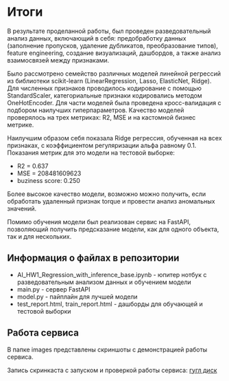 # Итоги #

В результате проделанной работы, был проведен разведовательный анализ данных, включающий в себя: предобработку данных (заполнение пропусков, удаление дубликатов, преобразование типов), feature engineering, создание визуализаций, дашбордов, а также анализ взаимосвязей между признаками.

Было рассмотрено семейство различных моделей линейной регрессий из библиотеки scikit-learn (LinearRegression, Lasso, ElasticNet, Ridge). Для численных признаков проводилось кодирование с помощью StandardScaler, категориальные признаки кодировались методом OneHotEncoder. Для части моделей была проведена кросс-валидация c подбором наилучших гиперпараметров. Качество моделей проверялось на трех метриках: R2, MSE и на кастомной бизнес метрике.

Наилучшим образом себя показала Ridge регрессия, обученная на всех признаках, с коэффициентом регуляризации альфа равному 0.1. Показания метрик для это модели на тестовой выборке:

- R2 = 0.637
- MSE = 208481609623
- buziness score: 0.250

Более высокое качество модели, возможно можно получить, если обработать удаленный признак torque и провести анализ аномальных значений.

Помимо обучения модели был реализован сервис на FastAPI, позволяющий получить предсказание модели, как для одного объекта, так и для нескольких.


## Информация о файлах в репозитории

- AI_HW1_Regression_with_inference_base.ipynb - юпитер нотбук с разведовательным анализом данных и обучением модели
- main.py - сервер FastAPI
- model.py - пайплайн для лучшей модели
- test_report.html, train_report.html - дашборды для обучающей и тестовой выборки

## Работа сервиса

В папке images представлены скриншоты с демонстрацией работы сервиса.

Запись скринкаста с запуском и проверкой работы сервиса: [гугл диск](https://drive.google.com/file/d/15ReZTCMmyD7rY4vZkHR_R48Cyg5kr4ID/view?usp=sharing)